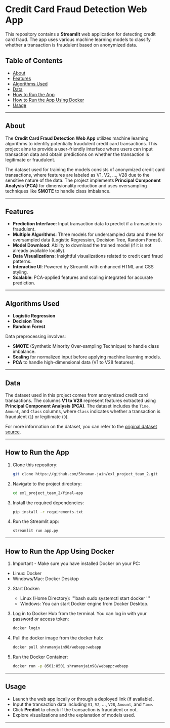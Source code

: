 # Credit Card Fraud Detection Web App

This repository contains a **Streamlit** web application for detecting credit card fraud. The app uses various machine learning models to classify whether a transaction is fraudulent based on anonymized data.

## Table of Contents
- [About](#about)
- [Features](#features)
- [Algorithms Used](#algorithms-used)
- [Data](#data)
- [How to Run the App](#how-to-run-the-app)
- [How to Run the App Using Docker](#how-to-run-the-app-using-docker)
- [Usage](#usage)

---

## About
The **Credit Card Fraud Detection Web App** utilizes machine learning algorithms to identify potentially fraudulent credit card transactions. This project aims to provide a user-friendly interface where users can input transaction data and obtain predictions on whether the transaction is legitimate or fraudulent.

The dataset used for training the models consists of anonymized credit card transactions, where features are labeled as V1, V2, ..., V28 due to the sensitive nature of the data. The project implements **Principal Component Analysis (PCA)** for dimensionality reduction and uses oversampling techniques like **SMOTE** to handle class imbalance.

---

## Features
- **Prediction Interface**: Input transaction data to predict if a transaction is fraudulent.
- **Multiple Algorithms**: Three models for undersampled data and three for oversampled data (Logistic Regression, Decision Tree, Random Forest).
- **Model Download**: Ability to download the trained model (if it is not already available locally).
- **Data Visualizations**: Insightful visualizations related to credit card fraud patterns.
- **Interactive UI**: Powered by Streamlit with enhanced HTML and CSS styling.
- **Scalable**: PCA-applied features and scaling integrated for accurate prediction.

---

## Algorithms Used
- **Logistic Regression**
- **Decision Tree**
- **Random Forest**

Data preprocessing involves:
- **SMOTE** (Synthetic Minority Over-sampling Technique) to handle class imbalance.
- **Scaling** for normalized input before applying machine learning models.
- **PCA** to handle high-dimensional data (V1 to V28 features).

---

## Data
The dataset used in this project comes from anonymized credit card transactions. The columns **V1 to V28** represent features extracted using **Principal Component Analysis (PCA)**. The dataset includes the `Time`, `Amount`, and `Class` columns, where `Class` indicates whether a transaction is fraudulent (`1`) or legitimate (`0`).

For more information on the dataset, you can refer to the [original dataset source](https://www.kaggle.com/mlg-ulb/creditcardfraud).

---

## How to Run the App

1. Clone this repository:
    ```bash
    git clone https://github.com/Shraman-jain/exl_project_team_2.git
    ```
2. Navigate to the project directory:
    ```bash
    cd exl_project_team_2/final-app
    ```
3. Install the required dependencies:
    ```bash
    pip install -r requirements.txt
    ```
4. Run the Streamlit app:
    ```bash
    streamlit run app.py
    ```

---

## How to Run the App Using Docker
1. Important - Make sure you have installed Docker on your PC:
  - Linux: Docker
  - Windows/Mac: Docker Desktop
2. Start Docker:
    - Linux (Home Directory):
      '''bash
      sudo systemctl start docker
      '''
    - Windows: You can start Docker engine from Docker Desktop.

3. Log in to Docker Hub from the terminal. You can log in with your password or access token:
    ```bash
    docker login
    ```
4. Pull the docker image from the docker hub:
    ```bash
    docker pull shramanjain98/webapp:webapp
    ```
5. Run the Docker Container:
    ```bash
    docker run -p 8501:8501 shramanjain98/webapp:webapp
    ```

---

## Usage

- Launch the web app locally or through a deployed link (if available).
- Input the transaction data including `V1`, `V2`, ..., `V28`, `Amount`, and `Time`.
- Click **Predict** to check if the transaction is fraudulent or not.
- Explore visualizations and the explanation of models used.

---


